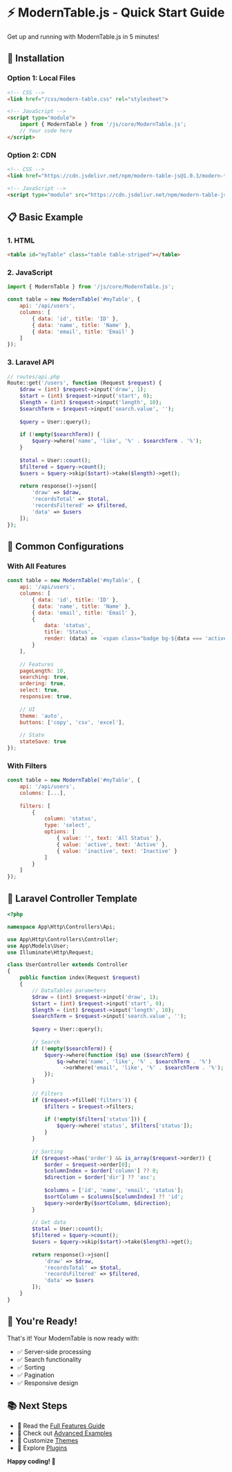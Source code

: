 # ⚡ ModernTable.js - Quick Start Guide

Get up and running with ModernTable.js in 5 minutes!

## 🚀 Installation

### Option 1: Local Files
```html
<!-- CSS -->
<link href="/css/modern-table.css" rel="stylesheet">

<!-- JavaScript -->
<script type="module">
    import { ModernTable } from '/js/core/ModernTable.js';
    // Your code here
</script>
```

### Option 2: CDN
```html
<!-- CSS -->
<link href="https://cdn.jsdelivr.net/npm/modern-table-js@1.0.3/modern-table.css" rel="stylesheet">

<!-- JavaScript -->
<script type="module" src="https://cdn.jsdelivr.net/npm/modern-table-js@1.0.3/core/ModernTable.js"></script>
```

## 📋 Basic Example

### 1. HTML
```html
<table id="myTable" class="table table-striped"></table>
```

### 2. JavaScript
```javascript
import { ModernTable } from '/js/core/ModernTable.js';

const table = new ModernTable('#myTable', {
    api: '/api/users',
    columns: [
        { data: 'id', title: 'ID' },
        { data: 'name', title: 'Name' },
        { data: 'email', title: 'Email' }
    ]
});
```

### 3. Laravel API
```php
// routes/api.php
Route::get('/users', function (Request $request) {
    $draw = (int) $request->input('draw', 1);
    $start = (int) $request->input('start', 0);
    $length = (int) $request->input('length', 10);
    $searchTerm = $request->input('search.value', '');
    
    $query = User::query();
    
    if (!empty($searchTerm)) {
        $query->where('name', 'like', '%' . $searchTerm . '%');
    }
    
    $total = User::count();
    $filtered = $query->count();
    $users = $query->skip($start)->take($length)->get();
    
    return response()->json([
        'draw' => $draw,
        'recordsTotal' => $total,
        'recordsFiltered' => $filtered,
        'data' => $users
    ]);
});
```

## 🎯 Common Configurations

### With All Features
```javascript
const table = new ModernTable('#myTable', {
    api: '/api/users',
    columns: [
        { data: 'id', title: 'ID' },
        { data: 'name', title: 'Name' },
        { data: 'email', title: 'Email' },
        { 
            data: 'status', 
            title: 'Status',
            render: (data) => `<span class="badge bg-${data === 'active' ? 'success' : 'danger'}">${data}</span>`
        }
    ],
    
    // Features
    pageLength: 10,
    searching: true,
    ordering: true,
    select: true,
    responsive: true,
    
    // UI
    theme: 'auto',
    buttons: ['copy', 'csv', 'excel'],
    
    // State
    stateSave: true
});
```

### With Filters
```javascript
const table = new ModernTable('#myTable', {
    api: '/api/users',
    columns: [...],
    
    filters: [
        {
            column: 'status',
            type: 'select',
            options: [
                { value: '', text: 'All Status' },
                { value: 'active', text: 'Active' },
                { value: 'inactive', text: 'Inactive' }
            ]
        }
    ]
});
```

## 🔧 Laravel Controller Template

```php
<?php

namespace App\Http\Controllers\Api;

use App\Http\Controllers\Controller;
use App\Models\User;
use Illuminate\Http\Request;

class UserController extends Controller
{
    public function index(Request $request)
    {
        // DataTables parameters
        $draw = (int) $request->input('draw', 1);
        $start = (int) $request->input('start', 0);
        $length = (int) $request->input('length', 10);
        $searchTerm = $request->input('search.value', '');
        
        $query = User::query();
        
        // Search
        if (!empty($searchTerm)) {
            $query->where(function ($q) use ($searchTerm) {
                $q->where('name', 'like', '%' . $searchTerm . '%')
                  ->orWhere('email', 'like', '%' . $searchTerm . '%');
            });
        }
        
        // Filters
        if ($request->filled('filters')) {
            $filters = $request->filters;
            
            if (!empty($filters['status'])) {
                $query->where('status', $filters['status']);
            }
        }
        
        // Sorting
        if ($request->has('order') && is_array($request->order)) {
            $order = $request->order[0];
            $columnIndex = $order['column'] ?? 0;
            $direction = $order['dir'] ?? 'asc';
            
            $columns = ['id', 'name', 'email', 'status'];
            $sortColumn = $columns[$columnIndex] ?? 'id';
            $query->orderBy($sortColumn, $direction);
        }
        
        // Get data
        $total = User::count();
        $filtered = $query->count();
        $users = $query->skip($start)->take($length)->get();
        
        return response()->json([
            'draw' => $draw,
            'recordsTotal' => $total,
            'recordsFiltered' => $filtered,
            'data' => $users
        ]);
    }
}
```

## 🎉 You're Ready!

That's it! Your ModernTable is now ready with:
- ✅ Server-side processing
- ✅ Search functionality  
- ✅ Sorting
- ✅ Pagination
- ✅ Responsive design

## 📚 Next Steps

- 📖 Read the [Full Features Guide](./FULL-FEATURES-GUIDE.md)
- 🔧 Check out [Advanced Examples](./examples/)
- 🎨 Customize [Themes](./themes/)
- 🔌 Explore [Plugins](./plugins/)

**Happy coding! 🚀**